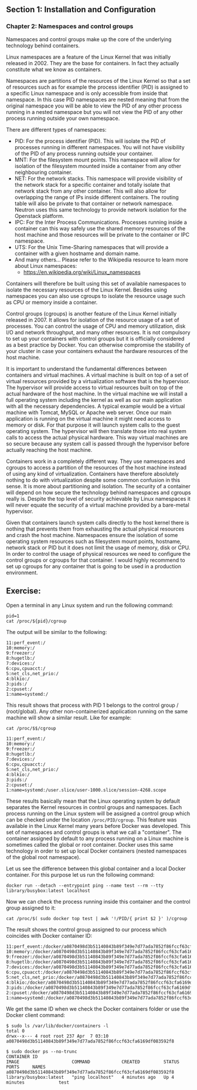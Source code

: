 ## Section 1: Installation and Configuration

### Chapter 2: Namespaces and control groups

Namespaces and control groups make up the core of the underlying technology behind containers.

Linux namespaces are a feature of the Linux Kernel that was initially released in 2002.
They are the base for containers.
In fact they actually constitute what we know as containers.

Namespaces are partitions of the resources of the Linux Kernel so that a set of resources such as for example the process identifier (PID) is assigned to a specific Linux namespace and is only accessible from inside that namespace.
In this case PID namespaces are nested meaning that from the original namespace you will be able to view the PID of any other process running in a nested namespace but you will not view the PID of any other process running outside your own namespace.

There are different types of namespaces:

* PID: For the process identifier (PID). 
This will isolate the PID of processes running in different namespaces. 
You will not have visibility of the PID of any process running outside your container.
* MNT: For the filesystem mount points.
This namespace will allow for isolation of the filesystem mounted inside a container from any other neighbouring container.
* NET: For the network stacks.
This namespace will provide visibility of the network stack for a specific container and totally isolate that network stack from any other container.
This will also allow for overlapping the range of IPs inside different containers.
The routing table will also be private to that container or network namespace.
Neutron uses this same technology to provide network isolation for the Openstack platform.
* IPC: For the Inter Process Communications.
Processes running inside a container can this way safely use the shared memory resources of the host machine and those resources will be private to the container or IPC namespace.
* UTS: For the Unix Time-Sharing namespaces that will provide a container with a given hostname and domain name.
* And many others... Please refer to the Wikipedia resource to learn more about Linux namespaces: 
  * https://en.wikipedia.org/wiki/Linux_namespaces

Containers will therefore be built using this set of available namespaces to isolate the necessary resources of the Linux Kernel.
Besides using namespaces you can also use cgroups to isolate the resource usage such as CPU or memory inside a container.

Control groups (cgroups) is another feature of the Linux Kernel initially released in 2007.
It allows for isolation of the resource usage of a set of processes.
You can control the usage of CPU and memory utilization, disk I/O and network throughput, and many other resources.
It is not compulsory to set up your containers with control groups but it is officially considered as a best practice by Docker.
You can otherwise compromise the stability of your cluster in case your containers exhaust the hardware resources of the host machine.

It is important to understand the fundamental differences between containers and virtual machines.
A virtual machine is built on top of a set of virtual resources provided by a virtualization software that is the hypervisor.
The hypervisor will provide access to virtual resources built on top of the actual hardware of the host machine.
In the virtual machine we will install a full operating system including the kernel as well as our main application with all the necessary dependencies.
A typical example would be a virtual machine with Tomcat, MySQL or Apache web server.
Once our main application is running on the virtual machine it might need access to memory or disk.
For that purpose it will launch system calls to the guest operating system.
The hypervisor will then translate those into real system calls to access the actual physical hardware.
This way virtual machines are so secure because any system call is passed through the hypervisor before actually reaching the host machine.

Containers work in a completely different way.
They use namespaces and cgroups to access a partition of the resources of the host machine instead of using any kind of virtualization.
Containers have therefore absolutely nothing to do with virtualization despite some common confusion in this sense.
It is more about partitioning and isolation.
The security of a container will depend on how secure the technology behind namespaces and cgroups really is.
Despite the top level of security achievable by Linux namespaces it will never equate the security of a virtual machine provided by a bare-metal hypervisor.

Given that containers launch system calls directly to the host kernel there is nothing that prevents them from exhausting the actual physical resources and crash the host machine.
Namespaces ensure the isolation of some operating system resources such as filesystem mount points, hostname, network stack or PID but it does not limit the usage of memory, disk or CPU.
In order to control the usage of physical resources we need to configure the control groups or cgroups for that container.
I would highly recommend to set up cgroups for any container that is going to be used in a production environment.

## Exercise:
Open a terminal in any Linux system and run the following command:
```
pid=1
cat /proc/${pid}/cgroup
```
The output will be similar to the following:
```
11:perf_event:/
10:memory:/
9:freezer:/
8:hugetlb:/
7:devices:/
6:cpu,cpuacct:/
5:net_cls,net_prio:/
4:blkio:/
3:pids:/
2:cpuset:/
1:name=systemd:/
```
This result shows that process with PID 1 belongs to the control group / (root/global).
Any other non-containerized application running on the same machine will show a similar result. 
Like for example:
```
cat /proc/$$/cgroup
```
```
11:perf_event:/
10:memory:/
9:freezer:/
8:hugetlb:/
7:devices:/
6:cpu,cpuacct:/
5:net_cls,net_prio:/
4:blkio:/
3:pids:/
2:cpuset:/
1:name=systemd:/user.slice/user-1000.slice/session-4268.scope
```
These results basically mean that the Linux operating system by default separates the Kernel resources in control groups and namespaces. Each process running on the Linux system will be assigned a control group which can be checked under the location ```/proc/PID/cgroup```. This feature was available in the Linux Kernel many years before Docker was developed. This set of namespaces and control groups is what we call a "container". The container assigned by default to any process running on a Linux machine is sometimes called the global or root container. Docker uses this same technology in order to set up local Docker containers (nested namespaces of the global root namespace).

Let us see the difference between this global container and a local Docker container. For this purpose let us run the following command:
```
docker run --detach --entrypoint ping --name test --rm --tty library/busybox:latest localhost
```
Now we can check the process running inside this container and the control group assigned to it:
```
cat /proc/$( sudo docker top test | awk '!/PID/{ print $2 }' )/cgroup
```
The result shows the control group assigned to our process which coincides with Docker container ID:
```
11:perf_event:/docker/a0870498d3b51140843b89f349e7d77ada7852f86fccf63cfa6169df083592f8
10:memory:/docker/a0870498d3b51140843b89f349e7d77ada7852f86fccf63cfa6169df083592f8
9:freezer:/docker/a0870498d3b51140843b89f349e7d77ada7852f86fccf63cfa6169df083592f8
8:hugetlb:/docker/a0870498d3b51140843b89f349e7d77ada7852f86fccf63cfa6169df083592f8
7:devices:/docker/a0870498d3b51140843b89f349e7d77ada7852f86fccf63cfa6169df083592f8
6:cpu,cpuacct:/docker/a0870498d3b51140843b89f349e7d77ada7852f86fccf63cfa6169df083592f8
5:net_cls,net_prio:/docker/a0870498d3b51140843b89f349e7d77ada7852f86fccf63cfa6169df083592f8
4:blkio:/docker/a0870498d3b51140843b89f349e7d77ada7852f86fccf63cfa6169df083592f8
3:pids:/docker/a0870498d3b51140843b89f349e7d77ada7852f86fccf63cfa6169df083592f8
2:cpuset:/docker/a0870498d3b51140843b89f349e7d77ada7852f86fccf63cfa6169df083592f8
1:name=systemd:/docker/a0870498d3b51140843b89f349e7d77ada7852f86fccf63cfa6169df083592f8
```
We get the same ID when we check the Docker containers folder or use the Docker client command:
```
$ sudo ls /var/lib/docker/containers -l
total 0
drwx--x--- 4 root root 237 Apr  7 03:10 a0870498d3b51140843b89f349e7d77ada7852f86fccf63cfa6169df083592f8
```
```
$ sudo docker ps --no-trunc
CONTAINER ID                                                       IMAGE                    COMMAND            CREATED         STATUS         PORTS     NAMES
a0870498d3b51140843b89f349e7d77ada7852f86fccf63cfa6169df083592f8   library/busybox:latest   "ping localhost"   4 minutes ago   Up 4 minutes             test
```
